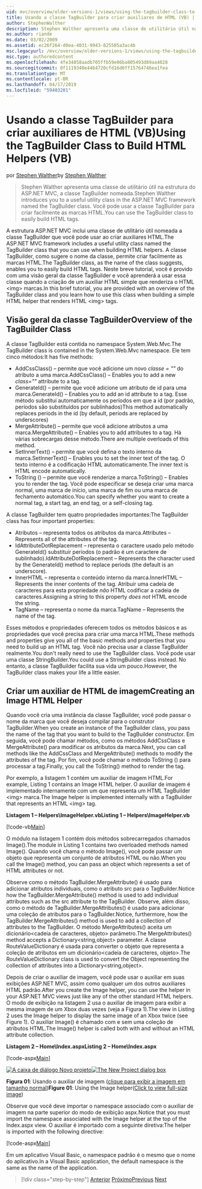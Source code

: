 ```yaml
---
uid: mvc/overview/older-versions-1/views/using-the-tagbuilder-class-to-build-html-helpers-vb
title: Usando a classe TagBuilder para criar auxiliares de HTML (VB) | Microsoft Docs
author: StephenWalther
description: Stephen Walther apresenta uma classe de utilitário útil na estrutura do ASP.NET MVC, a classe TagBuilder nomeada. Você pode usar facilmente a classe TagBuilder para...
ms.author: riande
ms.date: 03/02/2009
ms.assetid: ec26f264-d0ea-4031-9943-825505a3ac4b
msc.legacyurl: /mvc/overview/older-versions-1/views/using-the-tagbuilder-class-to-build-html-helpers-vb
msc.type: authoredcontent
ms.openlocfilehash: 4fe34858aadb705ffb59e06ba805493d89aa4028
ms.sourcegitcommit: 0f1119340e4464720cfd16d0ff15764746ea1fea
ms.translationtype: MT
ms.contentlocale: pt-BR
ms.lasthandoff: 04/17/2019
ms.locfileid: "59403201"
---
```

# <a name="using-the-tagbuilder-class-to-build-html-helpers-vb"></a><span data-ttu-id="80144-104">Usando a classe TagBuilder para criar auxiliares de HTML (VB)</span><span class="sxs-lookup"><span data-stu-id="80144-104">Using the TagBuilder Class to Build HTML Helpers (VB)</span></span>

<span data-ttu-id="80144-105">por [Stephen Walther](https://github.com/StephenWalther)</span><span class="sxs-lookup"><span data-stu-id="80144-105">by [Stephen Walther](https://github.com/StephenWalther)</span></span>

> <span data-ttu-id="80144-106">Stephen Walther apresenta uma classe de utilitário útil na estrutura do ASP.NET MVC, a classe TagBuilder nomeada.</span><span class="sxs-lookup"><span data-stu-id="80144-106">Stephen Walther introduces you to a useful utility class in the ASP.NET MVC framework named the TagBuilder class.</span></span> <span data-ttu-id="80144-107">Você pode usar a classe TagBuilder para criar facilmente as marcas HTML.</span><span class="sxs-lookup"><span data-stu-id="80144-107">You can use the TagBuilder class to easily build HTML tags.</span></span>


<span data-ttu-id="80144-108">A estrutura ASP.NET MVC inclui uma classe de utilitário útil nomeada a classe TagBuilder que você pode usar ao criar auxiliares HTML.</span><span class="sxs-lookup"><span data-stu-id="80144-108">The ASP.NET MVC framework includes a useful utility class named the TagBuilder class that you can use when building HTML helpers.</span></span> <span data-ttu-id="80144-109">A classe TagBuilder, como sugere o nome da classe, permite criar facilmente as marcas HTML.</span><span class="sxs-lookup"><span data-stu-id="80144-109">The TagBuilder class, as the name of the class suggests, enables you to easily build HTML tags.</span></span> <span data-ttu-id="80144-110">Neste breve tutorial, você é provido com uma visão geral da classe TagBuilder e você aprenderá a usar essa classe quando a criação de um auxiliar HTML simple que renderiza o HTML &lt;img&gt; marcas.</span><span class="sxs-lookup"><span data-stu-id="80144-110">In this brief tutorial, you are provided with an overview of the TagBuilder class and you learn how to use this class when building a simple HTML helper that renders HTML &lt;img&gt; tags.</span></span>

## <a name="overview-of-the-tagbuilder-class"></a><span data-ttu-id="80144-111">Visão geral da classe TagBuilder</span><span class="sxs-lookup"><span data-stu-id="80144-111">Overview of the TagBuilder Class</span></span>

<span data-ttu-id="80144-112">A classe TagBuilder está contida no namespace System.Web.Mvc.</span><span class="sxs-lookup"><span data-stu-id="80144-112">The TagBuilder class is contained in the System.Web.Mvc namespace.</span></span> <span data-ttu-id="80144-113">Ele tem cinco métodos:</span><span class="sxs-lookup"><span data-stu-id="80144-113">It has five methods:</span></span>

- <span data-ttu-id="80144-114">AddCssClass() – permite que você adicione um novo *classe = ""* do atributo a uma marca.</span><span class="sxs-lookup"><span data-stu-id="80144-114">AddCssClass() – Enables you to add a new *class=""* attribute to a tag.</span></span>
- <span data-ttu-id="80144-115">GenerateId() – permite que você adicione um atributo de id para uma marca.</span><span class="sxs-lookup"><span data-stu-id="80144-115">GenerateId() – Enables you to add an id attribute to a tag.</span></span> <span data-ttu-id="80144-116">Esse método substitui automaticamente os períodos em que a id (por padrão, períodos são substituídos por sublinhados)</span><span class="sxs-lookup"><span data-stu-id="80144-116">This method automatically replaces periods in the id (by default, periods are replaced by underscores)</span></span>
- <span data-ttu-id="80144-117">MergeAttribute() – permite que você adicione atributos a uma marca.</span><span class="sxs-lookup"><span data-stu-id="80144-117">MergeAttribute() – Enables you to add attributes to a tag.</span></span> <span data-ttu-id="80144-118">Há várias sobrecargas desse método.</span><span class="sxs-lookup"><span data-stu-id="80144-118">There are multiple overloads of this method.</span></span>
- <span data-ttu-id="80144-119">SetInnerText() – permite que você defina o texto interno da marca.</span><span class="sxs-lookup"><span data-stu-id="80144-119">SetInnerText() – Enables you to set the inner text of the tag.</span></span> <span data-ttu-id="80144-120">O texto interno é a codificação HTML automaticamente.</span><span class="sxs-lookup"><span data-stu-id="80144-120">The inner text is HTML encode automatically.</span></span>
- <span data-ttu-id="80144-121">ToString () – permite que você renderize a marca.</span><span class="sxs-lookup"><span data-stu-id="80144-121">ToString() – Enables you to render the tag.</span></span> <span data-ttu-id="80144-122">Você pode especificar se deseja criar uma marca normal, uma marca de início, uma marca de fim ou uma marca de fechamento automático.</span><span class="sxs-lookup"><span data-stu-id="80144-122">You can specify whether you want to create a normal tag, a start tag, an end tag, or a self-closing tag.</span></span>
  

<span data-ttu-id="80144-123">A classe TagBuilder tem quatro propriedades importantes:</span><span class="sxs-lookup"><span data-stu-id="80144-123">The TagBuilder class has four important properties:</span></span>

- <span data-ttu-id="80144-124">Atributos – representa todos os atributos da marca.</span><span class="sxs-lookup"><span data-stu-id="80144-124">Attributes – Represents all of the attributes of the tag.</span></span>
- <span data-ttu-id="80144-125">IdAttributeDotReplacement – representa o caractere usado pelo método GenerateId() substituir períodos (o padrão é um caractere de sublinhado).</span><span class="sxs-lookup"><span data-stu-id="80144-125">IdAttributeDotReplacement – Represents the character used by the GenerateId() method to replace periods (the default is an underscore).</span></span>
- <span data-ttu-id="80144-126">InnerHTML – representa o conteúdo interno da marca.</span><span class="sxs-lookup"><span data-stu-id="80144-126">InnerHTML – Represents the inner contents of the tag.</span></span> <span data-ttu-id="80144-127">Atribuir uma cadeia de caracteres para esta propriedade *não* HTML codificar a cadeia de caracteres.</span><span class="sxs-lookup"><span data-stu-id="80144-127">Assigning a string to this property *does not* HTML encode the string.</span></span>
- <span data-ttu-id="80144-128">TagName – representa o nome da marca.</span><span class="sxs-lookup"><span data-stu-id="80144-128">TagName – Represents the name of the tag.</span></span>

<span data-ttu-id="80144-129">Esses métodos e propriedades oferecem todos os métodos básicos e as propriedades que você precisa para criar uma marca HTML.</span><span class="sxs-lookup"><span data-stu-id="80144-129">These methods and properties give you all of the basic methods and properties that you need to build up an HTML tag.</span></span> <span data-ttu-id="80144-130">Você não precisa usar a classe TagBuilder realmente.</span><span class="sxs-lookup"><span data-stu-id="80144-130">You don't really need to use the TagBuilder class.</span></span> <span data-ttu-id="80144-131">Você pode usar uma classe StringBuilder.</span><span class="sxs-lookup"><span data-stu-id="80144-131">You could use a StringBuilder class instead.</span></span> <span data-ttu-id="80144-132">No entanto, a classe TagBuilder facilita sua vida um pouco.</span><span class="sxs-lookup"><span data-stu-id="80144-132">However, the TagBuilder class makes your life a little easier.</span></span>

## <a name="creating-an-image-html-helper"></a><span data-ttu-id="80144-133">Criar um auxiliar de HTML de imagem</span><span class="sxs-lookup"><span data-stu-id="80144-133">Creating an Image HTML Helper</span></span>

<span data-ttu-id="80144-134">Quando você cria uma instância da classe TagBuilder, você pode passar o nome da marca que você deseja compilar para o construtor TagBuilder.</span><span class="sxs-lookup"><span data-stu-id="80144-134">When you create an instance of the TagBuilder class, you pass the name of the tag that you want to build to the TagBuilder constructor.</span></span> <span data-ttu-id="80144-135">Em seguida, você pode chamar métodos, como os métodos AddCssClass e MergeAttribute() para modificar os atributos da marca.</span><span class="sxs-lookup"><span data-stu-id="80144-135">Next, you can call methods like the AddCssClass and MergeAttribute() methods to modify the attributes of the tag.</span></span> <span data-ttu-id="80144-136">Por fim, você pode chamar o método ToString () para processar a tag.</span><span class="sxs-lookup"><span data-stu-id="80144-136">Finally, you call the ToString() method to render the tag.</span></span>

<span data-ttu-id="80144-137">Por exemplo, a listagem 1 contém um auxiliar de imagem HTML.</span><span class="sxs-lookup"><span data-stu-id="80144-137">For example, Listing 1 contains an Image HTML helper.</span></span> <span data-ttu-id="80144-138">O auxiliar de imagem é implementado internamente com um que representa um HTML TagBuilder &lt;img&gt; marca.</span><span class="sxs-lookup"><span data-stu-id="80144-138">The Image helper is implemented internally with a TagBuilder that represents an HTML &lt;img&gt; tag.</span></span>

<span data-ttu-id="80144-139">**Listagem 1 – Helpers\ImageHelper.vb**</span><span class="sxs-lookup"><span data-stu-id="80144-139">**Listing 1 – Helpers\ImageHelper.vb**</span></span>

[!code-vb[Main](using-the-tagbuilder-class-to-build-html-helpers-vb/samples/sample1.vb)]

<span data-ttu-id="80144-140">O módulo na listagem 1 contém dois métodos sobrecarregados chamados Image().</span><span class="sxs-lookup"><span data-stu-id="80144-140">The module in Listing 1 contains two overloaded methods named Image().</span></span> <span data-ttu-id="80144-141">Quando você chama o método Image(), você pode passar um objeto que representa um conjunto de atributos HTML ou não.</span><span class="sxs-lookup"><span data-stu-id="80144-141">When you call the Image() method, you can pass an object which represents a set of HTML attributes or not.</span></span>

<span data-ttu-id="80144-142">Observe como o método TagBuilder.MergeAttribute() é usado para adicionar atributos individuais, como o atributo src para o TagBuilder.</span><span class="sxs-lookup"><span data-stu-id="80144-142">Notice how the TagBuilder.MergeAttribute() method is used to add individual attributes such as the src attribute to the TagBuilder.</span></span> <span data-ttu-id="80144-143">Observe, além disso, como o método de TagBuilder.MergeAttributes() é usado para adicionar uma coleção de atributos para o TagBuilder.</span><span class="sxs-lookup"><span data-stu-id="80144-143">Notice, furthermore, how the TagBuilder.MergeAttributes() method is used to add a collection of attributes to the TagBuilder.</span></span> <span data-ttu-id="80144-144">O método MergeAttributes() aceita um dicionário&lt;cadeia de caracteres, objeto&gt; parâmetro.</span><span class="sxs-lookup"><span data-stu-id="80144-144">The MergeAttributes() method accepts a Dictionary&lt;string,object&gt; parameter.</span></span> <span data-ttu-id="80144-145">A classe RouteValueDictionary é usada para converter o objeto que representa a coleção de atributos em um dicionário&lt;cadeia de caracteres, objeto&gt;.</span><span class="sxs-lookup"><span data-stu-id="80144-145">The RouteValueDictionary class is used to convert the Object representing the collection of attributes into a Dictionary&lt;string,object&gt;.</span></span>

<span data-ttu-id="80144-146">Depois de criar o auxiliar de imagem, você pode usar o auxiliar em suas exibições ASP.NET MVC, assim como qualquer um dos outros auxiliares HTML padrão.</span><span class="sxs-lookup"><span data-stu-id="80144-146">After you create the Image helper, you can use the helper in your ASP.NET MVC views just like any of the other standard HTML helpers.</span></span> <span data-ttu-id="80144-147">O modo de exibição na listagem 2 usa o auxiliar de imagem para exibir a mesma imagem de um Xbox duas vezes (veja a Figura 1).</span><span class="sxs-lookup"><span data-stu-id="80144-147">The view in Listing 2 uses the Image helper to display the same image of an Xbox twice (see Figure 1).</span></span> <span data-ttu-id="80144-148">O auxiliar Image() é chamado com e sem uma coleção de atributos HTML.</span><span class="sxs-lookup"><span data-stu-id="80144-148">The Image() helper is called both with and without an HTML attribute collection.</span></span>

<span data-ttu-id="80144-149">**Listagem 2 – Home\Index.aspx**</span><span class="sxs-lookup"><span data-stu-id="80144-149">**Listing 2 – Home\Index.aspx**</span></span>

[!code-aspx[Main](using-the-tagbuilder-class-to-build-html-helpers-vb/samples/sample2.aspx)]


<span data-ttu-id="80144-150">[![A caixa de diálogo Novo projeto](using-the-tagbuilder-class-to-build-html-helpers-vb/_static/image1.jpg)](using-the-tagbuilder-class-to-build-html-helpers-vb/_static/image1.png)</span><span class="sxs-lookup"><span data-stu-id="80144-150">[![The New Project dialog box](using-the-tagbuilder-class-to-build-html-helpers-vb/_static/image1.jpg)](using-the-tagbuilder-class-to-build-html-helpers-vb/_static/image1.png)</span></span>

<span data-ttu-id="80144-151">**Figura 01**: Usando o auxiliar de imagem ([clique para exibir a imagem em tamanho normal](using-the-tagbuilder-class-to-build-html-helpers-vb/_static/image2.png))</span><span class="sxs-lookup"><span data-stu-id="80144-151">**Figure 01**: Using the Image helper([Click to view full-size image](using-the-tagbuilder-class-to-build-html-helpers-vb/_static/image2.png))</span></span>


<span data-ttu-id="80144-152">Observe que você deve importar o namespace associado com o auxiliar de imagem na parte superior do modo de exibição aspx.</span><span class="sxs-lookup"><span data-stu-id="80144-152">Notice that you must import the namespace associated with the Image helper at the top of the Index.aspx view.</span></span> <span data-ttu-id="80144-153">O auxiliar é importado com a seguinte diretiva:</span><span class="sxs-lookup"><span data-stu-id="80144-153">The helper is imported with the following directive:</span></span>

[!code-aspx[Main](using-the-tagbuilder-class-to-build-html-helpers-vb/samples/sample3.aspx)]

<span data-ttu-id="80144-154">Em um aplicativo Visual Basic, o namespace padrão é o mesmo que o nome do aplicativo.</span><span class="sxs-lookup"><span data-stu-id="80144-154">In a Visual Basic application, the default namespace is the same as the name of the application.</span></span>

> [!div class="step-by-step"]
> <span data-ttu-id="80144-155">[Anterior](creating-custom-html-helpers-vb.md)
> [Próximo](creating-page-layouts-with-view-master-pages-vb.md)</span><span class="sxs-lookup"><span data-stu-id="80144-155">[Previous](creating-custom-html-helpers-vb.md)
[Next](creating-page-layouts-with-view-master-pages-vb.md)</span></span>
